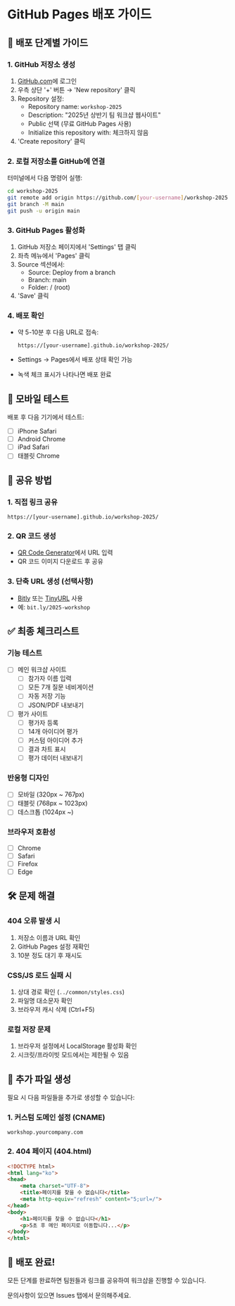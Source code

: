 # GitHub Pages 배포 가이드

## 🚀 배포 단계별 가이드

### 1. GitHub 저장소 생성

1. [GitHub.com](https://github.com)에 로그인
2. 우측 상단 '+' 버튼 → 'New repository' 클릭
3. Repository 설정:
   - Repository name: `workshop-2025`
   - Description: "2025년 상반기 팀 워크샵 웹사이트"
   - Public 선택 (무료 GitHub Pages 사용)
   - Initialize this repository with: 체크하지 않음
4. 'Create repository' 클릭

### 2. 로컬 저장소를 GitHub에 연결

터미널에서 다음 명령어 실행:

```bash
cd workshop-2025
git remote add origin https://github.com/[your-username]/workshop-2025.git
git branch -M main
git push -u origin main
```

### 3. GitHub Pages 활성화

1. GitHub 저장소 페이지에서 'Settings' 탭 클릭
2. 좌측 메뉴에서 'Pages' 클릭
3. Source 섹션에서:
   - Source: Deploy from a branch
   - Branch: main
   - Folder: / (root)
4. 'Save' 클릭

### 4. 배포 확인

- 약 5-10분 후 다음 URL로 접속:
  ```
  https://[your-username].github.io/workshop-2025/
  ```

- Settings → Pages에서 배포 상태 확인 가능
- 녹색 체크 표시가 나타나면 배포 완료

## 📱 모바일 테스트

배포 후 다음 기기에서 테스트:
- [ ] iPhone Safari
- [ ] Android Chrome
- [ ] iPad Safari
- [ ] 태블릿 Chrome

## 🔗 공유 방법

### 1. 직접 링크 공유
```
https://[your-username].github.io/workshop-2025/
```

### 2. QR 코드 생성
- [QR Code Generator](https://www.qr-code-generator.com/)에서 URL 입력
- QR 코드 이미지 다운로드 후 공유

### 3. 단축 URL 생성 (선택사항)
- [Bitly](https://bitly.com/) 또는 [TinyURL](https://tinyurl.com/) 사용
- 예: `bit.ly/2025-workshop`

## ✅ 최종 체크리스트

### 기능 테스트
- [ ] 메인 워크샵 사이트
  - [ ] 참가자 이름 입력
  - [ ] 모든 7개 질문 네비게이션
  - [ ] 자동 저장 기능
  - [ ] JSON/PDF 내보내기
  
- [ ] 평가 사이트
  - [ ] 평가자 등록
  - [ ] 14개 아이디어 평가
  - [ ] 커스텀 아이디어 추가
  - [ ] 결과 차트 표시
  - [ ] 평가 데이터 내보내기

### 반응형 디자인
- [ ] 모바일 (320px ~ 767px)
- [ ] 태블릿 (768px ~ 1023px)
- [ ] 데스크톱 (1024px ~)

### 브라우저 호환성
- [ ] Chrome
- [ ] Safari
- [ ] Firefox
- [ ] Edge

## 🛠️ 문제 해결

### 404 오류 발생 시
1. 저장소 이름과 URL 확인
2. GitHub Pages 설정 재확인
3. 10분 정도 대기 후 재시도

### CSS/JS 로드 실패 시
1. 상대 경로 확인 (`../common/styles.css`)
2. 파일명 대소문자 확인
3. 브라우저 캐시 삭제 (Ctrl+F5)

### 로컬 저장 문제
1. 브라우저 설정에서 LocalStorage 활성화 확인
2. 시크릿/프라이빗 모드에서는 제한될 수 있음

## 📄 추가 파일 생성

필요 시 다음 파일들을 추가로 생성할 수 있습니다:

### 1. 커스텀 도메인 설정 (CNAME)
```
workshop.yourcompany.com
```

### 2. 404 페이지 (404.html)
```html
<!DOCTYPE html>
<html lang="ko">
<head>
    <meta charset="UTF-8">
    <title>페이지를 찾을 수 없습니다</title>
    <meta http-equiv="refresh" content="5;url=/">
</head>
<body>
    <h1>페이지를 찾을 수 없습니다</h1>
    <p>5초 후 메인 페이지로 이동합니다...</p>
</body>
</html>
```

## 🎉 배포 완료!

모든 단계를 완료하면 팀원들과 링크를 공유하여 워크샵을 진행할 수 있습니다.

문의사항이 있으면 Issues 탭에서 문의해주세요.